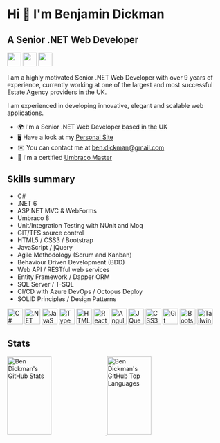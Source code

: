 Hi 👋 I'm Benjamin Dickman
====================

A Senior .NET Web Developer
-------------------------

<p align="left"> <a href="https://www.github.com/bendickman" target="_blank" rel="noreferrer"><img src="https://raw.githubusercontent.com/danielcranney/readme-generator/main/public/icons/socials/github.svg" width="32" height="32" /></a> <a href="https://www.linkedin.com/in/benjamindickman" target="_blank" rel="noreferrer"><img src="https://raw.githubusercontent.com/danielcranney/readme-generator/main/public/icons/socials/linkedin.svg" width="32" height="32" /></a> <a href="https://www.stackoverflow.com/users/5296627/ben-d" target="_blank" rel="noreferrer"><img src="https://raw.githubusercontent.com/danielcranney/readme-generator/main/public/icons/socials/stackoverflow.svg" width="32" height="32" /></a></p>

I am a highly motivated Senior .NET Web Developer with over 9 years of experience, currently working at one of the largest and most successful Estate Agency providers in the UK.

I am experienced in developing innovative, elegant and scalable web applications.

* 🌍  I'm a Senior .NET Web Developer based in the UK
* 🖥️  Have a look at my [Personal Site](http://benjamindickman.com)
* ✉️  You can contact me at [ben.dickman@gmail.com](mailto:ben.dickman@gmail.com)
* 🧠  I'm a certified [Umbraco Master](https://umbraco.com/training/certified-developers/developer/?id=a170f93c-8cb3-4a2b-8f04-fa67e66a70b1)

## Skills summary

- C#
- .NET 6
- ASP.NET MVC & WebForms
- Umbraco 8
- Unit/Integration Testing with NUnit and Moq
- GIT/TFS source control
- HTML5 / CSS3 / Bootstrap
- JavaScript / jQuery
- Agile Methodology (Scrum and Kanban)
- Behaviour Driven Development (BDD)
- Web API / RESTful web services
- Entity Framework / Dapper ORM
- SQL Server / T-SQL
- CI/CD with Azure DevOps / Octopus Deploy
- SOLID Principles / Design Patterns

<p align="left">
<a href="https://docs.microsoft.com/en-us/dotnet/csharp/" target="_blank" rel="noreferrer"><img src="https://raw.githubusercontent.com/danielcranney/readme-generator/main/public/icons/skills/csharp-colored.svg" width="36" height="36" alt="C#" /></a>
<a href="https://dotnet.microsoft.com/en-us/" target="_blank" rel="noreferrer"><img src="https://raw.githubusercontent.com/danielcranney/readme-generator/main/public/icons/skills/dot-net-colored.svg" width="36" height="36" alt=".NET" /></a>
<a href="https://developer.mozilla.org/en-US/docs/Web/JavaScript" target="_blank" rel="noreferrer"><img src="https://raw.githubusercontent.com/danielcranney/readme-generator/main/public/icons/skills/javascript-colored.svg" width="36" height="36" alt="JavaScript" /></a>
<a href="https://www.typescriptlang.org/" target="_blank" rel="noreferrer"><img src="https://raw.githubusercontent.com/danielcranney/readme-generator/main/public/icons/skills/typescript-colored.svg" width="36" height="36" alt="TypeScript" /></a>
<a href="https://developer.mozilla.org/en-US/docs/Glossary/HTML5" target="_blank" rel="noreferrer"><img src="https://raw.githubusercontent.com/danielcranney/readme-generator/main/public/icons/skills/html5-colored.svg" width="36" height="36" alt="HTML5" /></a>
<a href="https://reactjs.org/" target="_blank" rel="noreferrer"><img src="https://raw.githubusercontent.com/danielcranney/readme-generator/main/public/icons/skills/react-colored.svg" width="36" height="36" alt="React" /></a>
<a href="https://angular.io/" target="_blank" rel="noreferrer"><img src="https://raw.githubusercontent.com/danielcranney/readme-generator/main/public/icons/skills/angularjs-colored.svg" width="36" height="36" alt="Angular" /></a>
<a href="https://jquery.com/" target="_blank" rel="noreferrer"><img src="https://raw.githubusercontent.com/danielcranney/readme-generator/main/public/icons/skills/jquery-colored.svg" width="36" height="36" alt="JQuery" /></a>
<a href="https://www.w3.org/TR/CSS/#css" target="_blank" rel="noreferrer"><img src="https://raw.githubusercontent.com/danielcranney/readme-generator/main/public/icons/skills/css3-colored.svg" width="36" height="36" alt="CSS3" /></a>
<a href="https://git-scm.com/" target="_blank" rel="noreferrer"><img src="https://raw.githubusercontent.com/danielcranney/readme-generator/main/public/icons/skills/git-colored.svg" width="36" height="36" alt="Git" /></a>
<a href="https://getbootstrap.com/" target="_blank" rel="noreferrer"><img src="https://raw.githubusercontent.com/danielcranney/readme-generator/main/public/icons/skills/bootstrap-colored.svg" width="36" height="36" alt="Bootstrap" /></a>
<a href="https://tailwindcss.com/" target="_blank" rel="noreferrer"><img src="https://raw.githubusercontent.com/danielcranney/readme-generator/main/public/icons/skills/tailwindcss-colored.svg" width="36" height="36" alt="TailwindCSS" /></a>

</p>

## Stats
<div width="100%">
<a href="https://github.com/bendickman">
  <img height="180em" width="45%" src="https://github-readme-stats.vercel.app/api?username=bendickman&show_icons=true&theme=noctis_minimus&count_private=true" alt="Ben Dickman's GitHub Stats" />
  <img height="180em" width="45%" src="https://github-readme-stats.vercel.app/api/top-langs/?username=bendickman&theme=noctis_minimus&layout=compact" 
    alt="Ben Dickman's GitHub Top Languages" />
</a>
  </div>
